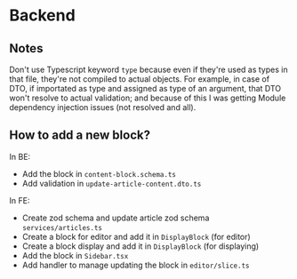 # Backend

## Notes

Don't use Typescript keyword `type` because even if they're used as types in that file, they're not compiled to actual objects. For example, in case of DTO, if importated as type and assigned as type of an argument, that DTO won't resolve to actual validation; and because of this I was getting Module dependency injection issues (not resolved and all).

## How to add a new block?

In BE:

- Add the block in `content-block.schema.ts`
- Add validation in `update-article-content.dto.ts`

In FE:

- Create zod schema and update article zod schema `services/articles.ts`
- Create a block for editor and add it in `DisplayBlock` (for editor)
- Create a block display and add it in `DisplayBlock` (for displaying)
- Add the block in `Sidebar.tsx`
- Add handler to manage updating the block in `editor/slice.ts`

